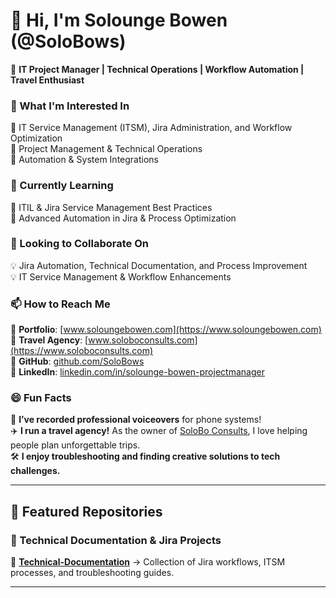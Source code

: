 # 👋 Hi, I'm Solounge Bowen (@SoloBows)  
🚀 **IT Project Manager | Technical Operations | Workflow Automation | Travel Enthusiast**  

### **👀 What I'm Interested In**  
🔹 IT Service Management (ITSM), Jira Administration, and Workflow Optimization  
🔹 Project Management & Technical Operations  
🔹 Automation & System Integrations


### **🌱 Currently Learning**  
📌 ITIL & Jira Service Management Best Practices  
📌 Advanced Automation in Jira & Process Optimization  

### **💼 Looking to Collaborate On**  
💡 Jira Automation, Technical Documentation, and Process Improvement  
💡 IT Service Management & Workflow Enhancements  

### **📫 How to Reach Me**  
📂 **Portfolio**: [www.soloungebowen.com](https://www.soloungebowen.com)  
📂 **Travel Agency**: [www.soloboconsults.com](https://www.soloboconsults.com)  
📂 **GitHub**: [github.com/SoloBows](https://github.com/SoloBows)  
🔗 **LinkedIn**: [linkedin.com/in/solounge-bowen-projectmanager](www.linkedin.com/in/solounge-bowen-projectmanager)  

### **😄 Fun Facts**  
🎤 **I’ve recorded professional voiceovers** for phone systems!  
✈️ **I run a travel agency!** As the owner of [SoloBo Consults](https://www.soloboconsults.com), I love helping people plan unforgettable trips.  
🛠️ **I enjoy troubleshooting and finding creative solutions to tech challenges.**  

---

## **📂 Featured Repositories**  
### **🚀 Technical Documentation & Jira Projects**  
📌 **[Technical-Documentation](https://github.com/SoloBows/Technical-Documentation)** → Collection of Jira workflows, ITSM processes, and troubleshooting guides.  

---

